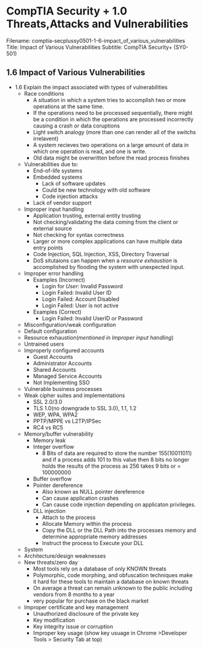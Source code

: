 CompTIA Security + 1.0 Threats,Attacks and Vulnerabilities
============================================================

Filename: comptia-secplussy0501-1-6-impact_of_various_vulnerabilities
Title: Impact of Various Vulnerabilities
Subtitle: CompTIA Security+ \(SY0-501\)

1.6 Impact of Various Vulnerabilities
------------------------------------------------------------
* 1.6 Explain the impact associated with types of vulnerabilities
	+ Race conditions
		- A situation in which a system tries to accomplish two or more operations at the same time.
		- If the operations need to be processed sequentially, there might be a condition in which the operations are processed incorrectly causing a crash or data coruptions
		- Light switch analogy \(more than one can render all of the switchs irrelavent\)
		- A system recieves two operations on a large amount of data in which one operation is read, and one is write.
		- Old data might be overwritten before the read process finishes
	+ Vulnerabilities due to:
		- End-of-life systems
		- Embedded systems
			* Lack of software updates
			* Could be new technology with old software
			* Code injection attacks
		- Lack of vendor support
	+ Improper input handling
		- Application trusting, external entity trusting
		- Not checking/validating the data coming from the client or external source
		- Not checking for syntax correctness
		- Larger or more complex applications can have multiple data entry points
		- Code Injection, SQL Injection, XSS, Directory Traversal
		- DoS situtaions can happen when a *resource exhaustion* is accomplished by flooding the system with unexpected input.
	+ Improper error handling
		- Examples \(Incorrect\)
			* Login for *User*: Invalid Password
			* Login Failed: Invalid User ID
			* Login Failed: Account Disabled
			* Login Failed: User is not active
		- Examples \(Correct\)
			* Login Failed: Invalid UserID or Password
	+ Misconfiguration/weak configuration
	+ Default configuration
	+ Resource exhaustion\(*mentioned in Improper input handling*\)
	+ Untrained users
	+ Improperly configured accounts
		- Guest Accounts
		- Administrator Accounts
		- Shared Accounts
		- Managed Service Accounts
		- Not Implementing SSO
	+ Vulnerable business processes
	+ Weak cipher suites and implementations
		- SSL 2.0/3.0
		- TLS 1.0\(no downgrade to SSL 3.0\), 1.1, 1.2
		- WEP, WPA, WPA2
		- PPTP/MPPE vs L2TP/IPSec
		- RC4 vs RC5
	+ Memory/buffer vulnerability
		- Memory leak
		- Integer overflow
			* 8 Bits of data are required to store the number 155\(10011011\) and if a process adds 101 to this value then 8 bits no longer holds the results of the process as 256 takes 9 bits or  = 	100000000
		- Buffer overflow
		- Pointer dereference
			* Also known as NULL pointer dereference
			* Can cause application crashes
			* Can cause code injection depending on applicaton privileges.
		- DLL injection
			* Attach to the process
			* Allocate Memory within the process
			* Copy the DLL or the DLL Path into the processes memory and determine appropriate memory addresses
			* Instruct the process to Execute your DLL
	+ System
	+ Architecture/design weaknesses
	+ New threats/zero day
		- Most tools rely on a database of only KNOWN threats
		- Polymorphic, code morphing, and obfuscation techniques make it hard for these tools to maintain a database on known threats
		- On average a threat can remain unknown to the public including vendors from 8 months to a year
		- very popular for purchase on the black market
	+ Improper certificate and key management
		- Unauthorized disclosure of the private key
		- Key modification
		- Key integrity issue or corruption
		- Improper key usage \(show key usuage in Chrome >Developer Tools > Security Tab at top\)
